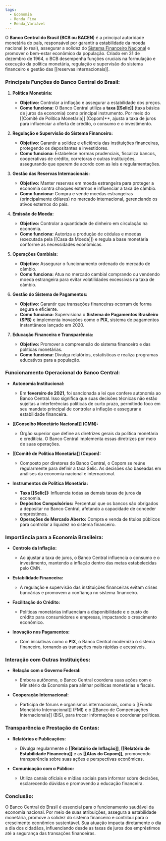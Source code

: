 ```yaml
---
tags:
  - Economia
  - Renda_Fixa
  - Renda_Variável
---
```

O **Banco Central do Brasil (BCB ou BACEN)** é a principal autoridade monetária do país, responsável por garantir a estabilidade da moeda nacional (o real), assegurar a solidez do [Sistema Financeiro Nacional](Sistema%20Financeiro%20Nacional.md) e promover o bem-estar econômico da população. Criado em 31 de dezembro de 1964, o BCB desempenha funções cruciais na formulação e execução da política monetária, regulação e supervisão do sistema financeiro e gestão das [[reservas internacionais]].

### **Principais Funções do Banco Central do Brasil:**

1. **Política Monetária:**
   - **Objetivo:** Controlar a inflação e assegurar a estabilidade dos preços.
   - **Como funciona:** O Banco Central utiliza a **taxa [[Selic]]** (taxa básica de juros da economia) como principal instrumento. Por meio do [[Comitê de Política Monetária]] (Copom)**, ajusta a taxa de juros para influenciar a oferta de crédito, o consumo e o investimento.

2. **Regulação e Supervisão do Sistema Financeiro:**
   - **Objetivo:** Garantir a solidez e eficiência das instituições financeiras, protegendo os depositantes e investidores.
   - **Como funciona:** Estabelece normas prudenciais, fiscaliza bancos, cooperativas de crédito, corretoras e outras instituições, assegurando que operem de acordo com as leis e regulamentações.

3. **Gestão das Reservas Internacionais:**
   - **Objetivo:** Manter reservas em moeda estrangeira para proteger a economia contra choques externos e influenciar a taxa de câmbio.
   - **Como funciona:** Compra e vende moedas estrangeiras (principalmente dólares) no mercado internacional, gerenciando os ativos externos do país.

4. **Emissão de Moeda:**
   - **Objetivo:** Controlar a quantidade de dinheiro em circulação na economia.
   - **Como funciona:** Autoriza a produção de cédulas e moedas (executada pela [[Casa da Moeda]]) e regula a base monetária conforme as necessidades econômicas.

5. **Operações Cambiais:**
   - **Objetivo:** Assegurar o funcionamento ordenado do mercado de câmbio.
   - **Como funciona:** Atua no mercado cambial comprando ou vendendo moeda estrangeira para evitar volatilidades excessivas na taxa de câmbio.

6. **Gestão do Sistema de Pagamentos:**
   - **Objetivo:** Garantir que transações financeiras ocorram de forma segura e eficiente.
   - **Como funciona:** Supervisiona o **Sistema de Pagamentos Brasileiro (SPB)** e implementa inovações como o **PIX**, sistema de pagamentos instantâneos lançado em 2020.

7. **Educação Financeira e Transparência:**
   - **Objetivo:** Promover a compreensão do sistema financeiro e das políticas monetárias.
   - **Como funciona:** Divulga relatórios, estatísticas e realiza programas educativos para a população.

### **Funcionamento Operacional do Banco Central:**

- **Autonomia Institucional:**
  - Em **fevereiro de 2021**, foi sancionada a lei que confere autonomia ao Banco Central. Isso significa que suas decisões técnicas não estão sujeitas a interferências políticas de curto prazo, permitindo foco em seu mandato principal de controlar a inflação e assegurar a estabilidade financeira.

- **[[Conselho Monetário Nacional]] (CMN):**
  - Órgão superior que define as diretrizes gerais da política monetária e creditícia. O Banco Central implementa essas diretrizes por meio de suas operações.

- **[[Comitê de Política Monetária]] (Copom):**
  - Composto por diretores do Banco Central, o Copom se reúne regularmente para definir a taxa Selic. As decisões são baseadas em análises da economia nacional e internacional.

- **Instrumentos de Política Monetária:**
  - **Taxa [[Selic]]:** Influencia todas as demais taxas de juros da economia.
  - **Depósitos Compulsórios:** Percentual que os bancos são obrigados a depositar no Banco Central, afetando a capacidade de conceder empréstimos.
  - **Operações de Mercado Aberto:** Compra e venda de títulos públicos para controlar a liquidez no sistema financeiro.

### **Importância para a Economia Brasileira:**

- **Controle da Inflação:**
  - Ao ajustar a taxa de juros, o Banco Central influencia o consumo e o investimento, mantendo a inflação dentro das metas estabelecidas pelo CMN.

- **Estabilidade Financeira:**
  - A regulação e supervisão das instituições financeiras evitam crises bancárias e promovem a confiança no sistema financeiro.

- **Facilitação do Crédito:**
  - Políticas monetárias influenciam a disponibilidade e o custo do crédito para consumidores e empresas, impactando o crescimento econômico.

- **Inovação nos Pagamentos:**
  - Com iniciativas como o **PIX**, o Banco Central moderniza o sistema financeiro, tornando as transações mais rápidas e acessíveis.

### **Interação com Outras Instituições:**

- **Relação com o Governo Federal:**
  - Embora autônomo, o Banco Central coordena suas ações com o Ministério da Economia para alinhar políticas monetárias e fiscais.

- **Cooperação Internacional:**
  - Participa de fóruns e organismos internacionais, como o [[Fundo Monetário Internacional]] (FMI) e o [[Banco de Compensações Internacionais]] (BIS), para trocar informações e coordenar políticas.

### **Transparência e Prestação de Contas:**

- **Relatórios e Publicações:**
  - Divulga regularmente o **[[Relatório de Inflação]]**, **[[Relatório de Estabilidade Financeira]]** e as **[[Atas do Copom]]**, promovendo transparência sobre suas ações e perspectivas econômicas.

- **Comunicação com o Público:**
  - Utiliza canais oficiais e mídias sociais para informar sobre decisões, esclarecendo dúvidas e promovendo a educação financeira.

### **Conclusão:**

O Banco Central do Brasil é essencial para o funcionamento saudável da economia nacional. Por meio de suas atribuições, assegura a estabilidade monetária, promove a solidez do sistema financeiro e contribui para o crescimento econômico sustentável. Sua atuação impacta diretamente o dia a dia dos cidadãos, influenciando desde as taxas de juros dos empréstimos até a segurança das transações financeiras.